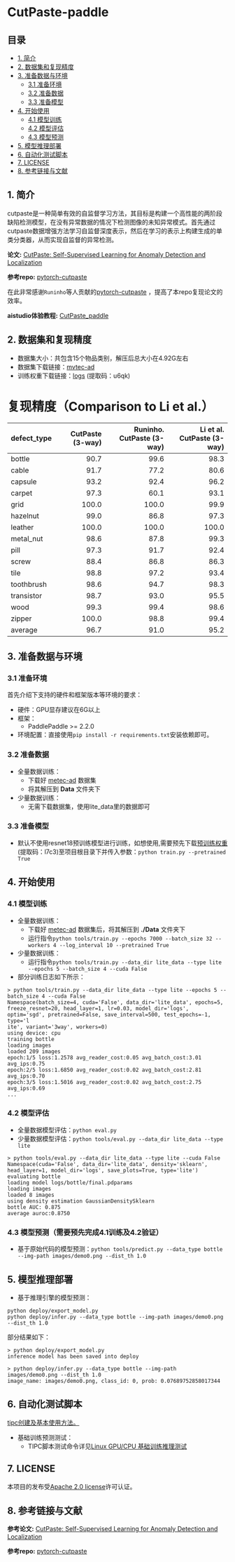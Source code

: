 # CutPaste-paddle

## 目录

- [1. 简介]()
- [2. 数据集和复现精度]()
- [3. 准备数据与环境]()
    - [3.1 准备环境]()
    - [3.2 准备数据]()
    - [3.3 准备模型]()
- [4. 开始使用]()
    - [4.1 模型训练]()
    - [4.2 模型评估]()
    - [4.3 模型预测]()
- [5. 模型推理部署]()
- [6. 自动化测试脚本]()
- [7. LICENSE]()
- [8. 参考链接与文献]()

## 1. 简介
cutpaste是一种简单有效的自监督学习方法，其目标是构建一个高性能的两阶段缺陷检测模型，在没有异常数据的情况下检测图像的未知异常模式。首先通过cutpaste数据增强方法学习自监督深度表示，然后在学习的表示上构建生成的单类分类器，从而实现自监督的异常检测。

**论文:** [CutPaste: Self-Supervised Learning for Anomaly Detection and Localization](https://arxiv.org/pdf/2104.04015v1.pdf)

**参考repo:** [pytorch-cutpaste](https://github.com/Runinho/pytorch-cutpaste)

在此非常感谢`Runinho`等人贡献的[pytorch-cutpaste](https://github.com/Runinho/pytorch-cutpaste) ，提高了本repo复现论文的效率。

**aistudio体验教程:** [CutPaste_paddle](https://aistudio.baidu.com/aistudio/projectdetail/4378924?contributionType=1&shared=1)


## 2. 数据集和复现精度

- 数据集大小：共包含15个物品类别，解压后总大小在4.92G左右
- 数据集下载链接：[mvtec-ad](https://www.mvtec.com/company/research/datasets/mvtec-ad/)
- 训练权重下载链接：[logs](链接：https://pan.baidu.com/s/1IvoU2fvxuKnxy_d4twCPrA) (提取码：u6qk)
# 复现精度（Comparison to Li et al.）
| defect_type   |    CutPaste (3-way) | Runinho. CutPaste (3-way) | Li et al. CutPaste (3-way) |
|:--------------|--------------------:|-------------------:|-----------------------------:|
| bottle        |                90.7 |               99.6 |                         98.3 |
| cable         |                91.7 |               77.2 |                         80.6 |
| capsule       |                93.2 |               92.4 |                         96.2 |
| carpet        |                97.3 |               60.1 |                         93.1 |
| grid          |               100.0 |              100.0 |                         99.9 |
| hazelnut      |                99.0 |               86.8 |                         97.3 |
| leather       |               100.0 |              100.0 |                        100.0 |
| metal_nut     |                98.6 |               87.8 |                         99.3 |
| pill          |                97.3 |               91.7 |                         92.4 |
| screw         |                88.4 |               86.8 |                         86.3 |
| tile          |                98.8 |               97.2 |                         93.4 |
| toothbrush    |                98.6 |               94.7 |                         98.3 |
| transistor    |                98.7 |               93.0 |                         95.5 |
| wood          |                99.3 |               99.4 |                         98.6 |
| zipper        |               100.0 |               98.8 |                         99.4 |
| average       |                96.7 |               91.0 |                         95.2 |


## 3. 准备数据与环境


### 3.1 准备环境

首先介绍下支持的硬件和框架版本等环境的要求：

- 硬件：GPU显存建议在6G以上
- 框架：
  - PaddlePaddle >= 2.2.0
- 环境配置：直接使用`pip install -r requirements.txt`安装依赖即可。

### 3.2 准备数据

- 全量数据训练：
  - 下载好 [metec-ad](https://www.mvtec.com/company/research/datasets/mvtec-ad/) 数据集
  - 将其解压到 **Data** 文件夹下
- 少量数据训练：
  - 无需下载数据集，使用lite_data里的数据即可


### 3.3 准备模型

- 默认不使用resnet18预训练模型进行训练，如想使用,需要预先下载[预训练权重](https://pan.baidu.com/s/1QJkda31WcaY9ngALvWsGDw 
) (提取码：l7c3)至项目根目录下并传入参数：`python train.py --pretrained True`

## 4. 开始使用


### 4.1 模型训练

- 全量数据训练：
  - 下载好 [metec-ad](https://www.mvtec.com/company/research/datasets/mvtec-ad/) 数据集后，将其解压到 **./Data** 文件夹下
  - 运行指令`python tools/train.py --epochs 7000 --batch_size 32 --workers 4 --log_interval 10 --pretrained True`
- 少量数据训练：
  - 运行指令`python tools/train.py --data_dir lite_data --type lite --epochs 5 --batch_size 4 --cuda False`
- 部分训练日志如下所示：
```
> python tools/train.py --data_dir lite_data --type lite --epochs 5 --batch_size 4 --cuda False
Namespace(batch_size=4, cuda='False', data_dir='lite_data', epochs=5, freeze_resnet=20, head_layer=1, lr=0.03, model_dir='logs', optim='sgd', pretrained=False, save_interval=500, test_epochs=-1, type='l
ite', variant='3way', workers=0)
using device: cpu
training bottle
loading images
loaded 209 images
epoch:1/5 loss:1.2578 avg_reader_cost:0.05 avg_batch_cost:3.01 avg_ips:0.75
epoch:2/5 loss:1.6850 avg_reader_cost:0.02 avg_batch_cost:2.81 avg_ips:0.70
epoch:3/5 loss:1.5016 avg_reader_cost:0.02 avg_batch_cost:2.75 avg_ips:0.69
...
``` 


### 4.2 模型评估

- 全量数据模型评估：`python eval.py`
- 少量数据模型评估：`python tools/eval.py --data_dir lite_data --type lite`
```
> python tools/eval.py --data_dir lite_data --type lite --cuda False
Namespace(cuda='False', data_dir='lite_data', density='sklearn', head_layer=1, model_dir='logs', save_plots=True, type='lite')
evaluating bottle
loading model logs/bottle/final.pdparams
loading images
loaded 8 images
using density estimation GaussianDensitySklearn
bottle AUC: 0.875
average auroc:0.8750
``` 

### 4.3 模型预测（需要预先完成4.1训练及4.2验证）

- 基于原始代码的模型预测：`python tools/predict.py --data_type bottle --img-path images/demo0.png --dist_th 1.0`


## 5. 模型推理部署

- 基于推理引擎的模型预测：
```
python deploy/export_model.py
python deploy/infer.py --data_type bottle --img-path images/demo0.png --dist_th 1.0
```
部分结果如下：
```
> python deploy/export_model.py
inference model has been saved into deploy

> python deploy/infer.py --data_type bottle --img-path images/demo0.png --dist_th 1.0
image_name: images/demo0.png, class_id: 0, prob: 0.07689752858017344
``` 


## 6. 自动化测试脚本

[tipc创建及基本使用方法。](https://github.com/PaddlePaddle/models/blob/release/2.2/tutorials/tipc/train_infer_python/test_train_infer_python.md)
- 基础训练预测测试：
    - TIPC脚本测试命令详见[Linux GPU/CPU 基础训练推理测试](test_tipc/docs/test_train_inference_python.md)

## 7. LICENSE

本项目的发布受[Apache 2.0 license](./LICENSE)许可认证。

## 8. 参考链接与文献
**参考论文:** [CutPaste: Self-Supervised Learning for Anomaly Detection and Localization](https://arxiv.org/pdf/2104.04015v1.pdf)

**参考repo:** [pytorch-cutpaste](https://github.com/Runinho/pytorch-cutpaste)
